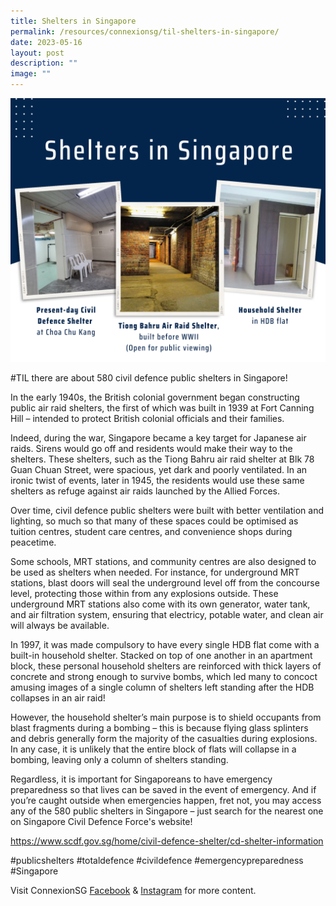 ```yaml
---
title: Shelters in Singapore
permalink: /resources/connexionsg/til-shelters-in-singapore/
date: 2023-05-16
layout: post
description: ""
image: ""
---
```

![](/images/connexionsg/2023/bomb%20shelters.png)

#TIL there are about 580 civil defence public shelters in Singapore!

In the early 1940s, the British colonial government began constructing public air raid shelters, the first of which was built in 1939 at Fort Canning Hill – intended to protect British colonial officials and their families.

Indeed, during the war, Singapore became a key target for Japanese air raids. Sirens would go off and residents would make their way to the shelters. These shelters, such as the Tiong Bahru air raid shelter at Blk 78 Guan Chuan Street, were spacious, yet dark and poorly ventilated. In an ironic twist of events, later in 1945, the residents would use these same shelters as refuge against air raids launched by the Allied Forces.

Over time, civil defence public shelters were built with better ventilation and lighting, so much so that many of these spaces could be optimised as tuition centres, student care centres, and convenience shops during peacetime.

Some schools, MRT stations, and community centres are also designed to be used as shelters when needed. For instance, for underground MRT stations, blast doors will seal the underground level off from the concourse level, protecting those within from any explosions outside. These underground MRT stations also come with its own generator, water tank, and air filtration system, ensuring that electricy, potable water, and clean air will always be available.

In 1997, it was made compulsory to have every single HDB flat come with a built-in household shelter. Stacked on top of one another in an apartment block, these personal household shelters are reinforced with thick layers of concrete and strong enough to survive bombs, which led many to concoct amusing images of a single column of shelters left standing after the HDB collapses in an air raid!

However, the household shelter’s main purpose is to shield occupants from blast fragments during a bombing – this is because flying glass splinters and debris generally form the majority of the casualties during explosions. In any case, it is unlikely that the entire block of flats will collapse in a bombing, leaving only a column of shelters standing.

Regardless, it is important for Singaporeans to have emergency preparedness so that lives can be saved in the event of emergency. And if you’re caught outside when emergencies happen, fret not, you may access any of the 580 public shelters in Singapore – just search for the nearest one on Singapore Civil Defence Force's website! 

https://www.scdf.gov.sg/home/civil-defence-shelter/cd-shelter-information

#publicshelters #totaldefence #civildefence #emergencypreparedness #Singapore

Visit ConnexionSG [Facebook](https://www.facebook.com/ConnexionSG) & [Instagram](https://www.instagram.com/connexionsg/) for more content.